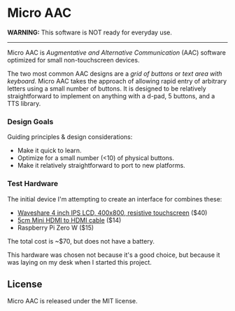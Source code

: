 # Micro AAC

**WARNING:** This software is NOT ready for everyday use.

---

Micro AAC is _Augmentative and Alternative Communication_ (AAC)
software optimized for small non-touchscreen devices.

The two most common AAC designs are a _grid of buttons_ or _text area with keyboard_.
Micro AAC takes the approach of allowing rapid entry of arbitrary letters
using a small number of buttons. It is designed to be relatively straightforward
to implement on anything with a d-pad, 5 buttons, and a TTS library.


### Design Goals

Guiding principles & design considerations:
- Make it quick to learn.
- Optimize for a small number (<10) of physical buttons.
- Make it relatively straightforward to port to new platforms.

### Test Hardware

The initial device I'm attempting to create an interface for combines these:

- [Waveshare 4 inch IPS LCD, 400x800, resistive touchscreen](https://www.waveshare.com/product/raspberry-pi/displays/lcd-oled/4inch-hdmi-lcd.htm) ($40)
- [5cm Mini HDMI to HDMI cable](https://www.amazon.com/gp/product/B0791ZYM3D/) ($14)
- Raspberry Pi Zero W ($15)

The total cost is ~$70, but does not have a battery.

This hardware was chosen not because it's a good choice, but because it was
laying on my desk when I started this project.

## License

Micro AAC is released under the MIT license.
